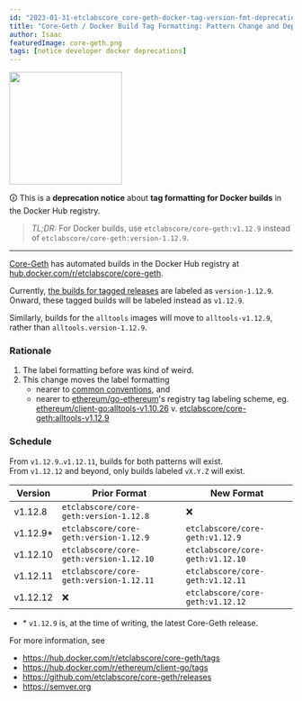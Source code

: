 ```yaml
---
id: "2023-01-31-etclabscore_core-geth-docker-tag-version-fmt-deprecation-en"
title: "Core-Geth / Docker Build Tag Formatting: Pattern Change and Deprecation Notice"
author: Isaac
featuredImage: core-geth.png
tags: [notice developer docker deprecations]
---
```


<img width="200" src="https://www.docker.com/wp-content/uploads/2022/03/horizontal-logo-monochromatic-white.png" />

🛈 This is a **deprecation notice** about **tag formatting for Docker builds** in the Docker Hub registry.

> _TL;DR:_ For Docker builds, use `etclabscore/core-geth:v1.12.9` instead of `etclabscore/core-geth:version-1.12.9`.

---

[Core-Geth](https://github.com/etclabscore/core-geth) has automated builds in the Docker Hub registry at [hub.docker.com/r/etclabscore/core-geth](https://hub.docker.com/r/etclabscore/core-geth).

Currently, [the builds for tagged releases](https://hub.docker.com/r/etclabscore/core-geth/builds)
are labeled as `version-1.12.9`.\
 Onward, these tagged builds will be labeled instead as `v1.12.9`.

Similarly, builds for the `alltools` images will move to `alltools-v1.12.9`, rather than `alltools.version-1.12.9`.

### Rationale

1. The label formatting before was kind of weird.
2. This change moves the label formatting
   - nearer to [common conventions](https://semver.org/#is-v123-a-semantic-version), and
   - nearer to [ethereum/go-ethereum](https://hub.docker.com/r/ethereum/client-go/tags)'s registry tag labeling scheme, eg.\
     [ethereum/client-go:alltools-v1.10.26](https://hub.docker.com/layers/ethereum/client-go/alltools-v1.10.26/images/sha256-81ddbedb3ec385b2766e9ff7ef8e0b270c27a40745a246a7ae6a57fcc2221779?context=explore) v. [etclabscore/core-geth:alltools-v1.12.9](https://hub.docker.com/layers/etclabscore/core-geth/alltools-v1.12.9/images/sha256-5dcf3196fe0cd0e41a504153738e207b963372360a857856ad8e6b9eab1fea78?context=explore)

### Schedule

From `v1.12.9`..`v1.12.11`, builds for both patterns will exist.\
From `v1.12.12` and beyond, only builds labeled `vX.Y.Z` will exist.

| Version   | Prior Format                            | New Format                       |
| --------- | --------------------------------------- | -------------------------------- |
| v1.12.8   | `etclabscore/core-geth:version-1.12.8`  | :x:                              |
| v1.12.9\* | `etclabscore/core-geth:version-1.12.9`  | `etclabscore/core-geth:v1.12.9`  |
| v1.12.10  | `etclabscore/core-geth:version-1.12.10` | `etclabscore/core-geth:v1.12.10` |
| v1.12.11  | `etclabscore/core-geth:version-1.12.11` | `etclabscore/core-geth:v1.12.11` |
| v1.12.12  | :x:                                     | `etclabscore/core-geth:v1.12.12` |

- \* `v1.12.9` is, at the time of writing, the latest Core-Geth release.

For more information, see

- https://hub.docker.com/r/etclabscore/core-geth/tags
- https://hub.docker.com/r/ethereum/client-go/tags
- https://github.com/etclabscore/core-geth/releases
- https://semver.org
